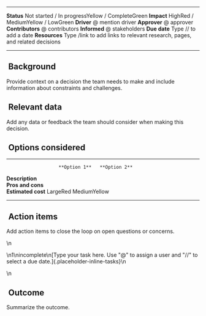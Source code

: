   ------------------ ----------------------------------------------------------------------------
  **Status**         Not started / In progressYellow / CompleteGreen
  **Impact**         HighRed / MediumYellow / LowGreen
  **Driver**         @ mention driver
  **Approver**       @ approver
  **Contributors**   @ contributors
  **Informed**       @ stakeholders
  **Due date**       Type // to add a date
  **Resources**      Type /link to add links to relevant research, pages, and related decisions
  ------------------ ----------------------------------------------------------------------------

##  Background

Provide context on a decision the team needs to make and include
information about constraints and challenges.

##  Relevant data

Add any data or feedback the team should consider when making this
decision.

##  Options considered

  -------------------- -------------- --------------
                       **Option 1**   **Option 2**
  **Description**                     
  **Pros and cons**                   
  **Estimated cost**   LargeRed       MediumYellow
  -------------------- -------------- --------------

##  Action items

Add action items to close the loop on open questions or concerns.

\\n

\\n1\\nincomplete\\n[Type your task here. Use \"@\" to assign a user and
\"//\" to select a due date.]{.placeholder-inline-tasks}\\n

\\n

##  Outcome

Summarize the outcome.

